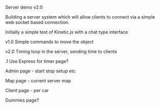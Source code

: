 Server demo v2.0

Building a server system which will allow clients to connect via a simple web socket based connection.

Initially a simple test of Kinetic.js with a chat type interface

v1.0 Simple commands to move the object

v2.0 Timing loop in the server, sending time to clients

  .1 Use Express for timer page?


  Admin page - start stop setup etc

  Map page - current server map

  Client page - per car

  Dummies page?
